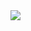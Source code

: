 <a href="https://codeclimate.com/github/jjeremydiaz/OpenHouse">
    <img src="https://codeclimate.com/github/jjeremydiaz/OpenHouse/badges/gpa.svg" />
</a>